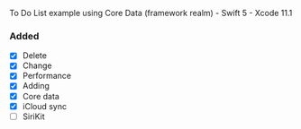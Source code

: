 To Do List example using Core Data (framework realm) - Swift 5 - Xcode 11.1
### Added
- [x] Delete
- [x] Change
- [x] Performance
- [x] Adding
- [x] Core data
- [x] iCloud sync
- [ ] SiriKit
